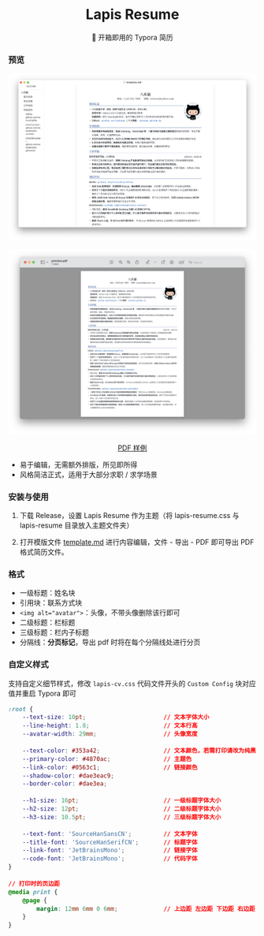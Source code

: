 <h1 align="center">
    Lapis Resume
</h1>
<p align="center">
    📃 开箱即用的 Typora 简历
</p>

### 预览

![Screenshot](.assets/screenshot.png)

![Preview](.assets/preview.png)

<div align="center"><a href=".assets/preview.pdf">PDF 样例</a></div>

- 易于编辑，无需额外排版，所见即所得
- 风格简洁正式，适用于大部分求职 / 求学场景

### 安装与使用

1. 下载 Release，设置 Lapis Resume 作为主题（将 lapis-resume.css 与 lapis-resume 目录放入主题文件夹）

2. 打开模版文件 [template.md](template/template.md) 进行内容编辑，文件 - 导出 - PDF 即可导出 PDF 格式简历文件。

### 格式

- 一级标题：姓名块
- 引用块：联系方式块
- `<img alt="avatar">`：头像，不带头像删除该行即可
- 二级标题：栏标题
- 三级标题：栏内子标题
- 分隔线：**分页标记**，导出 pdf 时将在每个分隔线处进行分页

### 自定义样式

支持自定义细节样式，修改 `lapis-cv.css` 代码文件开头的 `Custom Config` 块对应值并重启 Typora 即可

```css
:root {
    --text-size: 10pt;                      // 文本字体大小
    --line-height: 1.8;                     // 文本行高
    --avatar-width: 29mm;                   // 头像宽度

    --text-color: #353a42;                  // 文本颜色，若需打印请改为纯黑
    --primary-color: #4870ac;               // 主题色
    --link-color: #0563c1;                  // 链接颜色
    --shadow-color: #dae3eac9;
    --border-color: #dae3ea;

    --h1-size: 16pt;                        // 一级标题字体大小
    --h2-size: 12pt;                        // 二级标题字体大小
    --h3-size: 10.5pt;                      // 三级标题字体大小

    --text-font: 'SourceHanSansCN';         // 文本字体
    --title-font: 'SourceHanSerifCN';       // 标题字体
    --link-font: 'JetBrainsMono';           // 链接字体
    --code-font: 'JetBrainsMono';           // 代码字体
}

// 打印时的页边距
@media print {
    @page {
        margin: 12mm 6mm 0 6mm;             // 上边距 左边距 下边距 右边距
    }
}
```

